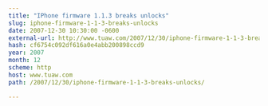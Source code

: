 ```yaml
---
title: "IPhone firmware 1.1.3 breaks unlocks"
slug: iphone-firmware-1-1-3-breaks-unlocks
date: 2007-12-30 10:30:00 -0600
external-url: http://www.tuaw.com/2007/12/30/iphone-firmware-1-1-3-breaks-unlocks/
hash: cf6754c092df616a0e4abb200898ccd9
year: 2007
month: 12
scheme: http
host: www.tuaw.com
path: /2007/12/30/iphone-firmware-1-1-3-breaks-unlocks/

---
```



